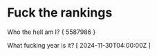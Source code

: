 # Fuck the rankings

Who the hell am I?
{ 5587986 }

What fucking year is it?
[ 2024-11-30T04:00:00Z ]
